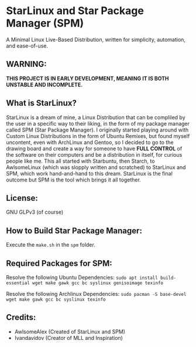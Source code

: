 # StarLinux and Star Package Manager (SPM)
A Minimal Linux Live-Based Distribution, written for simplicity, automation, and ease-of-use.

## WARNING:
**THIS PROJECT IS IN EARLY DEVELOPMENT, MEANING IT IS BOTH UNSTABLE AND INCOMPLETE.**

## What is StarLinux?
StarLinux is a dream of mine, a Linux Distribution that can be compliled by the user in a specific way to their liking, in the form of my package manager called SPM (Star Package Manager). I originally started playing around with Custom Linux Distributions in the form of Ubuntu Remixes, but found myself uncontent, even with ArchLinux and Gentoo, so I decided to go to the drawing board and create a way for someone to have **FULL CONTROL** of the software on their computers and be a distribution in itself, for curious people like me. This all started with Starbuntu, then Starch, to AwlsomeLinux (which was slopply written and scratched) to StarLinux and SPM, which work hand-and-hand to this dream. StarLinux is the final outcome but SPM is the tool which brings it all together.

## License:
GNU GLPv3 (of course)

## How to Build Star Package Manager:
Execute the `make.sh` in the `spm` folder.

## Required Packages for SPM:
Resolve the following Ubuntu Dependencies:
`sudo apt install build-essential wget make gawk gcc bc syslinux genisoimage texinfo`

Resolve the following Archlinux Dependencies:
`sudo pacman -S base-devel wget make gawk gcc bc syslinux texinfo`

## Credits:
* AwlsomeAlex (Created of StarLinux and SPM)
* Ivandavidov (Creator of MLL and Inspiration)
